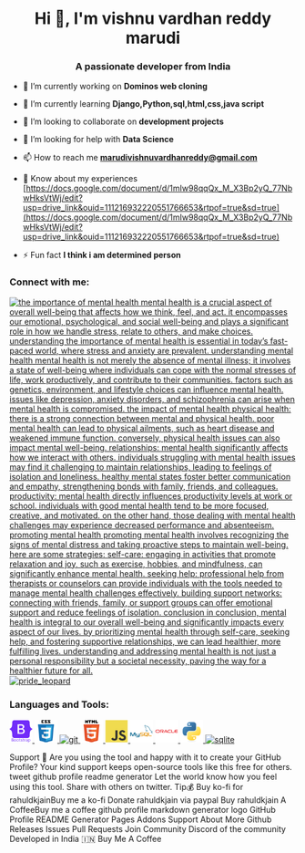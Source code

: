 
<h1 align="center">Hi 👋, I'm vishnu vardhan reddy marudi</h1>
<h3 align="center">A passionate developer from India</h3>

- 🔭 I’m currently working on **Dominos web cloning**

- 🌱 I’m currently learning **Django,Python,sql,html,css,java script**

- 👯 I’m looking to collaborate on **development projects**

- 🤝 I’m looking for help with **Data Science**

- 📫 How to reach me **marudivishnuvardhanreddy@gmail.com**

- 📄 Know about my experiences [https://docs.google.com/document/d/1mIw98qqQx_M_X3Bp2yQ_77NbwHksVtWj/edit?usp=drive_link&ouid=111216932220551766653&rtpof=true&sd=true](https://docs.google.com/document/d/1mIw98qqQx_M_X3Bp2yQ_77NbwHksVtWj/edit?usp=drive_link&ouid=111216932220551766653&rtpof=true&sd=true)

- ⚡ Fun fact **I think i am determined person**

<h3 align="left">Connect with me:</h3>
<p align="left">
<a href="https://linkedin.com/in/the importance of mental health mental health is a crucial aspect of overall well-being that affects how we think, feel, and act. it encompasses our emotional, psychological, and social well-being and plays a significant role in how we handle stress, relate to others, and make choices. understanding the importance of mental health is essential in today’s fast-paced world, where stress and anxiety are prevalent. understanding mental health mental health is not merely the absence of mental illness; it involves a state of well-being where individuals can cope with the normal stresses of life, work productively, and contribute to their communities. factors such as genetics, environment, and lifestyle choices can influence mental health. issues like depression, anxiety disorders, and schizophrenia can arise when mental health is compromised. the impact of mental health physical health: there is a strong connection between mental and physical health. poor mental health can lead to physical ailments, such as heart disease and weakened immune function. conversely, physical health issues can also impact mental well-being. relationships: mental health significantly affects how we interact with others. individuals struggling with mental health issues may find it challenging to maintain relationships, leading to feelings of isolation and loneliness. healthy mental states foster better communication and empathy, strengthening bonds with family, friends, and colleagues. productivity: mental health directly influences productivity levels at work or school. individuals with good mental health tend to be more focused, creative, and motivated. on the other hand, those dealing with mental health challenges may experience decreased performance and absenteeism. promoting mental health promoting mental health involves recognizing the signs of mental distress and taking proactive steps to maintain well-being. here are some strategies: self-care: engaging in activities that promote relaxation and joy, such as exercise, hobbies, and mindfulness, can significantly enhance mental health. seeking help: professional help from therapists or counselors can provide individuals with the tools needed to manage mental health challenges effectively. building support networks: connecting with friends, family, or support groups can offer emotional support and reduce feelings of isolation. conclusion in conclusion, mental health is integral to our overall well-being and significantly impacts every aspect of our lives. by prioritizing mental health through self-care, seeking help, and fostering supportive relationships, we can lead healthier, more fulfilling lives. understanding and addressing mental health is not just a personal responsibility but a societal necessity, paving the way for a healthier future for all." target="blank"><img align="center" src="https://raw.githubusercontent.com/rahuldkjain/github-profile-readme-generator/master/src/images/icons/Social/linked-in-alt.svg" alt="the importance of mental health mental health is a crucial aspect of overall well-being that affects how we think, feel, and act. it encompasses our emotional, psychological, and social well-being and plays a significant role in how we handle stress, relate to others, and make choices. understanding the importance of mental health is essential in today’s fast-paced world, where stress and anxiety are prevalent. understanding mental health mental health is not merely the absence of mental illness; it involves a state of well-being where individuals can cope with the normal stresses of life, work productively, and contribute to their communities. factors such as genetics, environment, and lifestyle choices can influence mental health. issues like depression, anxiety disorders, and schizophrenia can arise when mental health is compromised. the impact of mental health physical health: there is a strong connection between mental and physical health. poor mental health can lead to physical ailments, such as heart disease and weakened immune function. conversely, physical health issues can also impact mental well-being. relationships: mental health significantly affects how we interact with others. individuals struggling with mental health issues may find it challenging to maintain relationships, leading to feelings of isolation and loneliness. healthy mental states foster better communication and empathy, strengthening bonds with family, friends, and colleagues. productivity: mental health directly influences productivity levels at work or school. individuals with good mental health tend to be more focused, creative, and motivated. on the other hand, those dealing with mental health challenges may experience decreased performance and absenteeism. promoting mental health promoting mental health involves recognizing the signs of mental distress and taking proactive steps to maintain well-being. here are some strategies: self-care: engaging in activities that promote relaxation and joy, such as exercise, hobbies, and mindfulness, can significantly enhance mental health. seeking help: professional help from therapists or counselors can provide individuals with the tools needed to manage mental health challenges effectively. building support networks: connecting with friends, family, or support groups can offer emotional support and reduce feelings of isolation. conclusion in conclusion, mental health is integral to our overall well-being and significantly impacts every aspect of our lives. by prioritizing mental health through self-care, seeking help, and fostering supportive relationships, we can lead healthier, more fulfilling lives. understanding and addressing mental health is not just a personal responsibility but a societal necessity, paving the way for a healthier future for all." height="30" width="40" /></a>
<a href="https://www.codechef.com/users/pride_leopard" target="blank"><img align="center" src="https://cdn.jsdelivr.net/npm/simple-icons@3.1.0/icons/codechef.svg" alt="pride_leopard" height="30" width="40" /></a>
</p>

<h3 align="left">Languages and Tools:</h3>
<p align="left"> <a href="https://getbootstrap.com" target="_blank" rel="noreferrer"> <img src="https://raw.githubusercontent.com/devicons/devicon/master/icons/bootstrap/bootstrap-plain-wordmark.svg" alt="bootstrap" width="40" height="40"/> </a> <a href="https://www.w3schools.com/css/" target="_blank" rel="noreferrer"> <img src="https://raw.githubusercontent.com/devicons/devicon/master/icons/css3/css3-original-wordmark.svg" alt="css3" width="40" height="40"/> </a> <a href="https://git-scm.com/" target="_blank" rel="noreferrer"> <img src="https://www.vectorlogo.zone/logos/git-scm/git-scm-icon.svg" alt="git" width="40" height="40"/> </a> <a href="https://www.w3.org/html/" target="_blank" rel="noreferrer"> <img src="https://raw.githubusercontent.com/devicons/devicon/master/icons/html5/html5-original-wordmark.svg" alt="html5" width="40" height="40"/> </a> <a href="https://developer.mozilla.org/en-US/docs/Web/JavaScript" target="_blank" rel="noreferrer"> <img src="https://raw.githubusercontent.com/devicons/devicon/master/icons/javascript/javascript-original.svg" alt="javascript" width="40" height="40"/> </a> <a href="https://www.mysql.com/" target="_blank" rel="noreferrer"> <img src="https://raw.githubusercontent.com/devicons/devicon/master/icons/mysql/mysql-original-wordmark.svg" alt="mysql" width="40" height="40"/> </a> <a href="https://www.oracle.com/" target="_blank" rel="noreferrer"> <img src="https://raw.githubusercontent.com/devicons/devicon/master/icons/oracle/oracle-original.svg" alt="oracle" width="40" height="40"/> </a> <a href="https://www.python.org" target="_blank" rel="noreferrer"> <img src="https://raw.githubusercontent.com/devicons/devicon/master/icons/python/python-original.svg" alt="python" width="40" height="40"/> </a> <a href="https://www.sqlite.org/" target="_blank" rel="noreferrer"> <img src="https://www.vectorlogo.zone/logos/sqlite/sqlite-icon.svg" alt="sqlite" width="40" height="40"/> </a> </p>

Support 🙏
Are you using the tool and happy with it to create your GitHub Profile?
Your kind support keeps open-source tools like this free for others.
tweet github profile readme generator
Let the world know how you feel using this tool. Share with others on twitter.
Tip💰
Buy ko-fi for rahuldkjainBuy me a ko-fi
Donate rahuldkjain via paypal
Buy rahuldkjain A CoffeeBuy me a coffee
github profile markdown generator logo
GitHub Profile README Generator
Pages
Addons
Support
About
More
Github
Releases
Issues
Pull Requests
Join Community
Discord of the community
Developed in India 🇮🇳
Buy Me A Coffee
